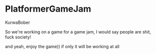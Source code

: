 # PlatformerGameJam
KurwaBober

So we're working on a game for a game jam,
I would say people are shit,
fuck society!

and yeah, enjoy the game)) if only it will be working at all
